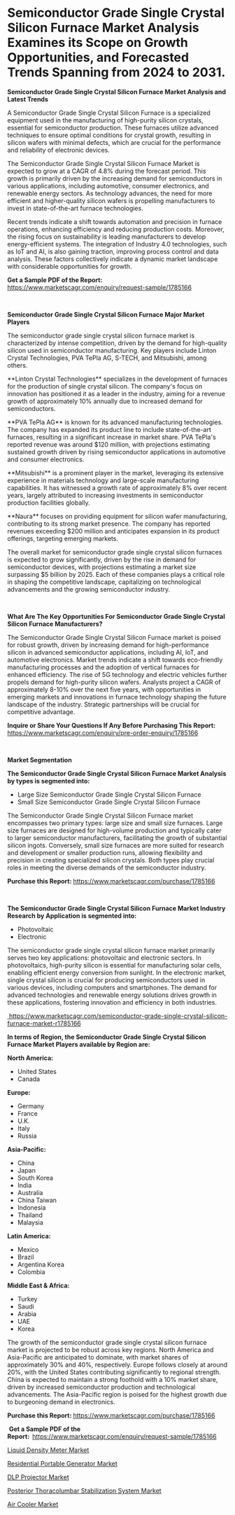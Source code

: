 <p><h1>Semiconductor Grade Single Crystal Silicon Furnace Market Analysis Examines its Scope on Growth Opportunities, and Forecasted Trends Spanning from 2024 to 2031.</h1></p><p><strong>Semiconductor Grade Single Crystal Silicon Furnace Market Analysis and Latest Trends</strong></p>
<p><p>A Semiconductor Grade Single Crystal Silicon Furnace is a specialized equipment used in the manufacturing of high-purity silicon crystals, essential for semiconductor production. These furnaces utilize advanced techniques to ensure optimal conditions for crystal growth, resulting in silicon wafers with minimal defects, which are crucial for the performance and reliability of electronic devices.</p><p>The Semiconductor Grade Single Crystal Silicon Furnace Market is expected to grow at a CAGR of 4.8% during the forecast period. This growth is primarily driven by the increasing demand for semiconductors in various applications, including automotive, consumer electronics, and renewable energy sectors. As technology advances, the need for more efficient and higher-quality silicon wafers is propelling manufacturers to invest in state-of-the-art furnace technologies. </p><p>Recent trends indicate a shift towards automation and precision in furnace operations, enhancing efficiency and reducing production costs. Moreover, the rising focus on sustainability is leading manufacturers to develop energy-efficient systems. The integration of Industry 4.0 technologies, such as IoT and AI, is also gaining traction, improving process control and data analysis. These factors collectively indicate a dynamic market landscape with considerable opportunities for growth.</p></p>
<p><strong>Get a Sample PDF of the Report:&nbsp;</strong> <a href="https://www.marketscagr.com/enquiry/request-sample/1785166?utm_campaign=1789&utm_medium=2&utm_source=Github&utm_content=ia&utm_term=18122024&utm_id=semiconductor-grade-single-crystal-silicon-furnace">https://www.marketscagr.com/enquiry/request-sample/1785166</a></p>
<p>&nbsp;</p>
<p><strong>Semiconductor Grade Single Crystal Silicon Furnace Major Market Players</strong></p>
<p><p>The semiconductor grade single crystal silicon furnace market is characterized by intense competition, driven by the demand for high-quality silicon used in semiconductor manufacturing. Key players include Linton Crystal Technologies, PVA TePla AG, S-TECH, and Mitsubishi, among others.</p><p>**Linton Crystal Technologies** specializes in the development of furnaces for the production of single crystal silicon. The company's focus on innovation has positioned it as a leader in the industry, aiming for a revenue growth of approximately 10% annually due to increased demand for semiconductors.</p><p>**PVA TePla AG** is known for its advanced manufacturing technologies. The company has expanded its product line to include state-of-the-art furnaces, resulting in a significant increase in market share. PVA TePla's reported revenue was around $120 million, with projections estimating sustained growth driven by rising semiconductor applications in automotive and consumer electronics.</p><p>**Mitsubishi** is a prominent player in the market, leveraging its extensive experience in materials technology and large-scale manufacturing capabilities. It has witnessed a growth rate of approximately 8% over recent years, largely attributed to increasing investments in semiconductor production facilities globally.</p><p>**Naura** focuses on providing equipment for silicon wafer manufacturing, contributing to its strong market presence. The company has reported revenues exceeding $200 million and anticipates expansion in its product offerings, targeting emerging markets.</p><p>The overall market for semiconductor grade single crystal silicon furnaces is expected to grow significantly, driven by the rise in demand for semiconductor devices, with projections estimating a market size surpassing $5 billion by 2025. Each of these companies plays a critical role in shaping the competitive landscape, capitalizing on technological advancements and the growing semiconductor industry.</p></p>
<p>&nbsp;</p>
<p><strong>What Are The Key Opportunities For Semiconductor Grade Single Crystal Silicon Furnace Manufacturers?</strong></p>
<p><p>The Semiconductor Grade Single Crystal Silicon Furnace market is poised for robust growth, driven by increasing demand for high-performance silicon in advanced semiconductor applications, including AI, IoT, and automotive electronics. Market trends indicate a shift towards eco-friendly manufacturing processes and the adoption of vertical furnaces for enhanced efficiency. The rise of 5G technology and electric vehicles further propels demand for high-purity silicon wafers. Analysts project a CAGR of approximately 8-10% over the next five years, with opportunities in emerging markets and innovations in furnace technology shaping the future landscape of the industry. Strategic partnerships will be crucial for competitive advantage.</p></p>
<p><strong>Inquire or Share Your Questions If Any Before Purchasing This Report:</strong> <a href="https://www.marketscagr.com/enquiry/pre-order-enquiry/1785166?utm_campaign=1789&utm_medium=2&utm_source=Github&utm_content=ia&utm_term=18122024&utm_id=semiconductor-grade-single-crystal-silicon-furnace">https://www.marketscagr.com/enquiry/pre-order-enquiry/1785166</a></p>
<p>&nbsp;</p>
<p><strong>Market Segmentation</strong></p>
<p><strong>The Semiconductor Grade Single Crystal Silicon Furnace Market Analysis by types is segmented into:</strong></p>
<p><ul><li>Large Size Semiconductor Grade Single Crystal Silicon Furnace</li><li>Small Size Semiconductor Grade Single Crystal Silicon Furnace</li></ul></p>
<p><p>The Semiconductor Grade Single Crystal Silicon Furnace market encompasses two primary types: large size and small size furnaces. Large size furnaces are designed for high-volume production and typically cater to larger semiconductor manufacturers, facilitating the growth of substantial silicon ingots. Conversely, small size furnaces are more suited for research and development or smaller production runs, allowing flexibility and precision in creating specialized silicon crystals. Both types play crucial roles in meeting the diverse demands of the semiconductor industry.</p></p>
<p><strong>Purchase this Report:&nbsp;</strong><a href="https://www.marketscagr.com/purchase/1785166?utm_campaign=1789&utm_medium=2&utm_source=Github&utm_content=ia&utm_term=18122024&utm_id=semiconductor-grade-single-crystal-silicon-furnace">https://www.marketscagr.com/purchase/1785166</a></p>
<p>&nbsp;</p>
<p><strong>The Semiconductor Grade Single Crystal Silicon Furnace Market Industry Research by Application is segmented into:</strong></p>
<p><ul><li>Photovoltaic</li><li>Electronic</li></ul></p>
<p><p>The semiconductor grade single crystal silicon furnace market primarily serves two key applications: photovoltaic and electronic sectors. In photovoltaics, high-purity silicon is essential for manufacturing solar cells, enabling efficient energy conversion from sunlight. In the electronic market, single crystal silicon is crucial for producing semiconductors used in various devices, including computers and smartphones. The demand for advanced technologies and renewable energy solutions drives growth in these applications, fostering innovation and efficiency in both industries.</p></p>
<p><a href="https://www.marketscagr.com/semiconductor-grade-single-crystal-silicon-furnace-market-r1785166?utm_campaign=1789&utm_medium=2&utm_source=Github&utm_content=ia&utm_term=18122024&utm_id=semiconductor-grade-single-crystal-silicon-furnace">&nbsp;https://www.marketscagr.com/semiconductor-grade-single-crystal-silicon-furnace-market-r1785166</a></p>
<p><strong>In terms of Region, the Semiconductor Grade Single Crystal Silicon Furnace Market Players available by Region are:</strong></p>
<p>
    <p> <strong> North America: </strong>
        <ul>
            <li>United States</li>
            <li>Canada</li>
        </ul>
        </p> 
    <p> <strong> Europe: </strong>
        <ul>
            <li>Germany</li>
            <li>France</li>
            <li>U.K.</li>
            <li>Italy</li>
            <li>Russia</li>
        </ul>
        </p> 
    <p> <strong> Asia-Pacific: </strong>
        <ul>
            <li>China</li>
            <li>Japan</li>
            <li>South Korea</li>
            <li>India</li>
            <li>Australia</li>
            <li>China Taiwan</li>
            <li>Indonesia</li>
            <li>Thailand</li>
            <li>Malaysia</li>
        </ul>
        </p> 
    <p> <strong> Latin America: </strong>
        <ul>
            <li>Mexico</li>
            <li>Brazil</li>
            <li>Argentina Korea</li>
            <li>Colombia</li>
        </ul>
        </p> 
    <p> <strong> Middle East & Africa: </strong>
        <ul>
            <li>Turkey</li>
            <li>Saudi</li>
            <li>Arabia</li>
            <li>UAE</li>
            <li>Korea</li>
        </ul>
    </p>
    </p>
<p><p>The growth of the semiconductor grade single crystal silicon furnace market is projected to be robust across key regions. North America and Asia-Pacific are anticipated to dominate, with market shares of approximately 30% and 40%, respectively. Europe follows closely at around 20%, with the United States contributing significantly to regional strength. China is expected to maintain a strong foothold with a 10% market share, driven by increased semiconductor production and technological advancements. The Asia-Pacific region is poised for the highest growth due to burgeoning demand in electronics.</p></p>
<p><strong>Purchase this Report: </strong><a href="https://www.marketscagr.com/purchase/1785166?utm_campaign=1789&utm_medium=2&utm_source=Github&utm_content=ia&utm_term=18122024&utm_id=semiconductor-grade-single-crystal-silicon-furnace">https://www.marketscagr.com/purchase/1785166</a></p>
<p>&nbsp;<strong>Get a Sample PDF of the Report:&nbsp;&nbsp;</strong><a href="https://www.marketscagr.com/enquiry/request-sample/1785166?utm_campaign=1789&utm_medium=2&utm_source=Github&utm_content=ia&utm_term=18122024&utm_id=semiconductor-grade-single-crystal-silicon-furnace">https://www.marketscagr.com/enquiry/request-sample/1785166</a></p>
<p><strong></strong></p>
<p><p><a href="https://www.linkedin.com/pulse/liquid-density-meter-market-study-report-includinginformation-kmixc?utm_campaign=1789&utm_medium=2&utm_source=Github&utm_content=ia&utm_term=18122024&utm_id=semiconductor-grade-single-crystal-silicon-furnace">Liquid Density Meter Market</a></p><p><a href="https://www.linkedin.com/pulse/growth-trajectory-residential-portable-generator-market-2024-2031-us2yc?utm_campaign=1789&utm_medium=2&utm_source=Github&utm_content=ia&utm_term=18122024&utm_id=semiconductor-grade-single-crystal-silicon-furnace">Residential Portable Generator Market</a></p><p><a href="https://www.linkedin.com/pulse/essential-overview-dlp-projector-market-projected-121-h5jxc?utm_campaign=1789&utm_medium=2&utm_source=Github&utm_content=ia&utm_term=18122024&utm_id=semiconductor-grade-single-crystal-silicon-furnace">DLP Projector Market</a></p><p><a href="https://github.com/XavierTyler76/Market-Research-Report-List-1/blob/main/posterior-thoracolumbar-stabilization-system-market.md?utm_campaign=1789&utm_medium=2&utm_source=Github&utm_content=ia&utm_term=18122024&utm_id=semiconductor-grade-single-crystal-silicon-furnace">Posterior Thoracolumbar Stabilization System Market</a></p><p><a href="https://www.linkedin.com/pulse/future-outlook-air-cooler-market-key-growth-drivers-trends-projected-a9wvc?utm_campaign=1789&utm_medium=2&utm_source=Github&utm_content=ia&utm_term=18122024&utm_id=semiconductor-grade-single-crystal-silicon-furnace">Air Cooler Market</a></p></p>